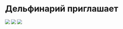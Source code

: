 <html>
    <h1>Дельфинарий приглашает</h1>
    <p>
        <img src="/uploads/2020/12/dolphin-1132843_1920_0_1606901691.jpg"/>
        <img class="picture" src="/uploads/2020/12/dolphins-1132847_1920_0_1606901692.jpg"/>
        <img src="/uploads/2020/12/dolphinarium-3578853_1920_0_1606901692.jpg"/>
    </p>
</html>
